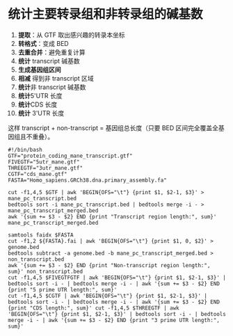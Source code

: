# 统计主要转录组和非转录组的碱基数
1.  **提取**：从 GTF 取出感兴趣的转录本坐标
2.  **转格式**：变成 BED
3.  **去重合并**：避免重复计算   
4.  **统计** transcript 碱基数
5.  **生成基因组区间**    
6.  **相减** 得到非 transcript 区域  
7.  **统计**非 transcript 碱基数
8.  **统计**5'UTR 长度
9. **统计**CDS 长度
10.   **统计** 3'UTR 长度

这样 transcript + non-transcript = 基因组总长度（只要 BED 区间完全覆盖全基因组且不重叠）。
```
#!/bin/bash 
GTF="protein_coding_mane_transcript.gtf" 
FIVEGTF="5utr_mane.gtf" 
THREEGTF="3utr_mane.gtf" 
CGTF="cds_mane.gtf" 
FASTA="Homo_sapiens.GRCh38.dna.primary_assembly.fa" 

cut -f1,4,5 $GTF | awk 'BEGIN{OFS="\t"} {print $1, $2-1, $3}' > mane_pc_transcript.bed 
bedtools sort -i mane_pc_transcript.bed | bedtools merge -i - > mane_pc_transcript_merged.bed 
awk '{sum += $3 - $2} END {print "Transcript region length:", sum}' mane_pc_transcript_merged.bed 

samtools faidx $FASTA 
cut -f1,2 ${FASTA}.fai | awk 'BEGIN{OFS="\t"} {print $1, 0, $2}' > genome.bed 
bedtools subtract -a genome.bed -b mane_pc_transcript_merged.bed > non_transcript.bed 
awk '{sum += $3 - $2} END {print "Non-transcript region length:", sum}' non_transcript.bed 
cut -f1,4,5 $FIVEGTFGTF | awk 'BEGIN{OFS="\t"} {print $1, $2-1, $3}' | bedtools sort -i - | bedtools merge -i - | awk '{sum += $3 - $2} END {print "5 prime UTR length:", sum}' 
cut -f1,4,5 $CGTF | awk 'BEGIN{OFS="\t"} {print $1, $2-1, $3}' | bedtools sort -i - | bedtools merge -i - | awk '{sum += $3 - $2} END {print "CDS length:", sum}' cut -f1,4,5 $THREEGTF | awk 'BEGIN{OFS="\t"} {print $1, $2-1, $3}' | bedtools sort -i - | bedtools merge -i - | awk '{sum += $3 - $2} END {print "3 prime UTR length:", sum}'
```
<!--stackedit_data:
eyJoaXN0b3J5IjpbNjYwOTc2MTEzLDE1ODI2Mzk5MTAsMTA2MD
EwODMxNSwxODk5OTE3NTQzLDE1NDcyMDgyOTUsMTM4NTg2MzE1
NSwxODEzODk4Nzg1XX0=
-->